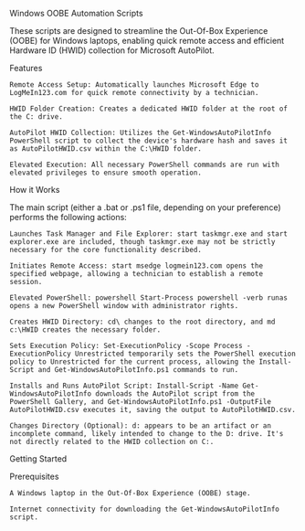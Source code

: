 Windows OOBE Automation Scripts

These scripts are designed to streamline the Out-Of-Box Experience (OOBE) for Windows laptops, enabling quick remote access and efficient Hardware ID (HWID) collection for Microsoft AutoPilot.

Features

    Remote Access Setup: Automatically launches Microsoft Edge to LogMeIn123.com for quick remote connectivity by a technician.

    HWID Folder Creation: Creates a dedicated HWID folder at the root of the C: drive.

    AutoPilot HWID Collection: Utilizes the Get-WindowsAutoPilotInfo PowerShell script to collect the device's hardware hash and saves it as AutoPilotHWID.csv within the C:\HWID folder.

    Elevated Execution: All necessary PowerShell commands are run with elevated privileges to ensure smooth operation.

How it Works

The main script (either a .bat or .ps1 file, depending on your preference) performs the following actions:

    Launches Task Manager and File Explorer: start taskmgr.exe and start explorer.exe are included, though taskmgr.exe may not be strictly necessary for the core functionality described.

    Initiates Remote Access: start msedge logmein123.com opens the specified webpage, allowing a technician to establish a remote session.

    Elevated PowerShell: powershell Start-Process powershell -verb runas opens a new PowerShell window with administrator rights.

    Creates HWID Directory: cd\ changes to the root directory, and md c:\HWID creates the necessary folder.

    Sets Execution Policy: Set-ExecutionPolicy -Scope Process -ExecutionPolicy Unrestricted temporarily sets the PowerShell execution policy to Unrestricted for the current process, allowing the Install-Script and Get-WindowsAutoPilotInfo.ps1 commands to run.

    Installs and Runs AutoPilot Script: Install-Script -Name Get-WindowsAutoPilotInfo downloads the AutoPilot script from the PowerShell Gallery, and Get-WindowsAutoPilotInfo.ps1 -OutputFile AutoPilotHWID.csv executes it, saving the output to AutoPilotHWID.csv.

    Changes Directory (Optional): d: appears to be an artifact or an incomplete command, likely intended to change to the D: drive. It's not directly related to the HWID collection on C:.

Getting Started

Prerequisites

    A Windows laptop in the Out-Of-Box Experience (OOBE) stage.

    Internet connectivity for downloading the Get-WindowsAutoPilotInfo script.